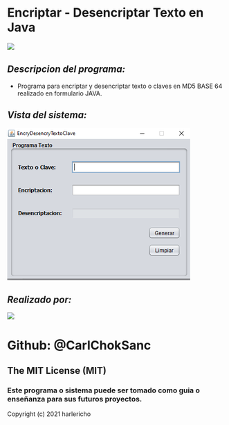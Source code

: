 # Encriptar - Desencriptar Texto en Java
![](https://static.wixstatic.com/media/2a137c_9b7e0e174e0e4c67a1ae9d57a8fb4d3b.png/v1/fill/w_413,h_414,al_c,q_85,usm_0.66_1.00_0.01/2a137c_9b7e0e174e0e4c67a1ae9d57a8fb4d3b.webp)
## _Descripcion del programa:_
- Programa para encriptar y desencriptar  texto o claves en MD5 BASE 64 realizado en formulario JAVA.

## _Vista del sistema:_
![](EncryDesencryTextJava/preview1.PNG)

## _Realizado por:_
![](https://avatars.githubusercontent.com/u/42042270?s=48&v=4)

# Github: @CarlChokSanc

## The MIT License (MIT)

### Este programa o sistema puede ser tomado como guia o enseñanza para sus futuros  proyectos.
Copyright (c) 2021 harlericho
